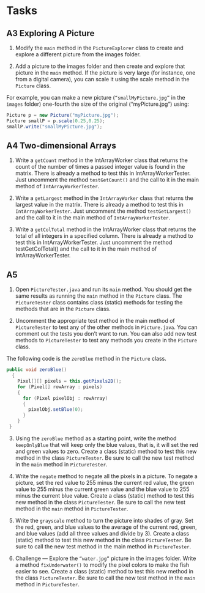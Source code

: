 # Tasks

## A3 Exploring A Picture

1. Modify the `main` method in the `PictureExplorer` class to create and explore a different picture from the images folder.

2. Add a picture to the images folder and then create and explore that picture in the `main` method. If the picture is very large (for instance, one from a digital camera), you can scale it using the scale method in the `Picture` class.

For example, you can make a new picture (`“smallMyPicture.jpg”` in the `images` folder) one-fourth the size of the original (“myPicture.jpg”) using:

```java
Picture p = new Picture("myPicture.jpg"); 
Picture smallP = p.scale(0.25,0.25); 
smallP.write("smallMyPicture.jpg");
```

## A4 Two-dimensional Arrays

1. Write a `getCount` method in the IntArrayWorker class that returns the count of the number of times a passed integer value is found in the matrix. There is already a method to test this in IntArrayWorkerTester. Just uncomment the method `testGetCount()` and the call to it in the main method of `IntArrayWorkerTester`.

2. Write a `getLargest` method in the `IntArrayWorker` class that returns the largest value in the matrix. There is already a method to test this in `IntArrayWorkerTester`. Just uncomment the method `testGetLargest()` and the call to it in the main method of `IntArrayWorkerTester`.

3. Write a `getColTotal` method in the IntArrayWorker class that returns the total of all integers in a specified column. There is already a method to test this in IntArrayWorkerTester. Just uncomment the method testGetColTotal() and the call to it in the main method of IntArrayWorkerTester.

## A5 

1. Open `PictureTester.java` and run its `main` method. You should get the same results as running the `main` method in the `Picture` class. The `PictureTester` class contains class (static) methods for testing the methods that are in the `Picture` class.

2. Uncomment the appropriate test method in the main method of `PictureTester` to test any of the other methods in `Picture.java`. You can comment out the tests you don’t want to run. You can also add new test methods to `PictureTester` to test any methods you create in the `Picture` class.

The following code is the `zeroBlue` method in the `Picture` class.

```java
public void zeroBlue()
  {
    Pixel[][] pixels = this.getPixels2D();
    for (Pixel[] rowArray : pixels)
    {
      for (Pixel pixelObj : rowArray)
      {
        pixelObj.setBlue(0);
      }
    }
 }
```

3. Using the `zeroBlue` method as a starting point, write the method `keepOnlyBlue` that will keep only the blue values, that is, it will set the red and green values to zero. Create a class (static) method to test this new method in the class `PictureTester`. Be sure to call the new test method in the `main` method in `PictureTester`.

4. Write the `negate` method to negate all the pixels in a picture. To negate a picture, set the red value to 255 minus the current red value, the green value to 255 minus the current green value and the blue value to 255 minus the current blue value. Create a class (static) method to test this 
new method in the class `PictureTester`. Be sure to call the new test method in the `main` method in `PictureTester`. 

5. Write the `grayscale` method to turn the picture into shades of gray. Set the red, green, and 
blue values to the average of the current red, green, and blue values (add all three values and 
divide by 3). Create a class (static) method to test this new method in the class
`PictureTester`. Be sure to call the new test method in the main method in `PictureTester`.

6. Challenge — Explore the `“water.jpg”` picture in the images folder. Write a method
`fixUnderwater()` to modify the pixel colors to make the fish easier to see. Create a class 
(static) method to test this new method in the class `PictureTester`. Be sure to call the new 
test method in the `main` method in `PictureTester`. 
